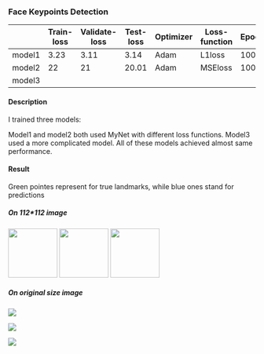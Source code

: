 ### Face Keypoints Detection

|      |Train-loss|Validate-loss|Test-loss|Optimizer| Loss-function| Epochs|Batch-size|Learning-rate|
| ---- | ---- | ---- | ---- | ---- | ---- | ---- | ---- | ---- |
| model1 | 3.23 | 3.11 | 3.14 | Adam | L1loss | 100| 128 | 0.001 |
| model2 | 22 | 21 | 20.01 | Adam | MSEloss | 100 | 128| 0.001 |
| model3 |      |      |      |      |      |      |      ||

#### Description
I trained three models: 

Model1 and model2 both used MyNet with different loss functions. Model3 used a more complicated model. All of these models achieved almost same performance.

#### Result
Green pointes represent for true landmarks, while blue ones stand for predictions

##### On 112*112 image

<p float="left">
  <img src="http://wx2.sinaimg.cn/large/ysply1g6z78k2ntsj3034034wed.jpg" width="100" />
  <img src="http://wx4.sinaimg.cn/largeU5ysply1g6z78nnd9wj3034034jra.jpg" width="100" /> 
  <img src="http://wx2.sinaimg.cn/largeU5ysply1g6z78k2ntsj3034034wed.jpg" width="100" />
</p>

##### On original size image

![](F:\Pycharm\Face_Keypoints_Dectection\Result\origin182.jpg)

![](F:\Pycharm\Face_Keypoints_Dectection\Result\origin114.jpg)

![](F:\Pycharm\Face_Keypoints_Dectection\Result\origin19.jpg)







